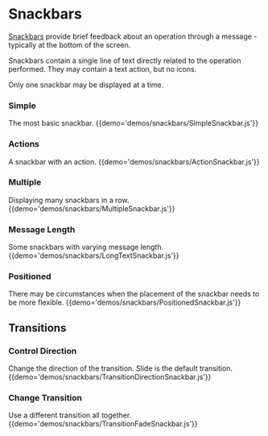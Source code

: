 # Snackbars

[Snackbars](https://material.io/guidelines/components/snackbars-toasts.html) provide brief feedback about an operation through a message - typically at the bottom of the screen.

Snackbars contain a single line of text directly related to the operation performed. 
They may contain a text action, but no icons.

Only one snackbar may be displayed at a time.

### Simple
The most basic snackbar.
{{demo='demos/snackbars/SimpleSnackbar.js'}}

### Actions
A snackbar with an action.
{{demo='demos/snackbars/ActionSnackbar.js'}}

### Multiple
Displaying many snackbars in a row.
{{demo='demos/snackbars/MultipleSnackbar.js'}}

### Message Length
Some snackbars with varying message length.
{{demo='demos/snackbars/LongTextSnackbar.js'}}

### Positioned
There may be circumstances when the placement of the snackbar needs to be more flexible.
{{demo='demos/snackbars/PositionedSnackbar.js'}}

## Transitions

### Control Direction
Change the direction of the transition. Slide is the default transition.
{{demo='demos/snackbars/TransitionDirectionSnackbar.js'}}

### Change Transition
Use a different transition all together.
{{demo='demos/snackbars/TransitionFadeSnackbar.js'}}
